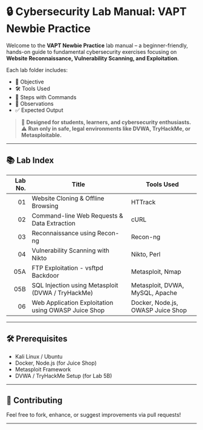 # 🔒 Cybersecurity Lab Manual: VAPT Newbie Practice

Welcome to the **VAPT Newbie Practice** lab manual – a beginner-friendly, hands-on guide to fundamental cybersecurity exercises focusing on **Website Reconnaissance, Vulnerability Scanning, and Exploitation**.

Each lab folder includes:

- 🎯 Objective
- 🛠 Tools Used
- 🔄 Steps with Commands
- 👀 Observations
- ✅ Expected Output

> 🧠 **Designed for students, learners, and cybersecurity enthusiasts.**
> ⚠️ **Run only in safe, legal environments like DVWA, TryHackMe, or Metasploitable.**

---

## 📚 Lab Index

| Lab No. | Title                                               | Tools Used                        |
| ------: | --------------------------------------------------- | --------------------------------- |
|      01 | Website Cloning & Offline Browsing                  | HTTrack                           |
|      02 | Command-line Web Requests & Data Extraction         | cURL                              |
|      03 | Reconnaissance using Recon-ng                       | Recon-ng                          |
|      04 | Vulnerability Scanning with Nikto                   | Nikto, Perl                       |
|     05A | FTP Exploitation - vsftpd Backdoor                  | Metasploit, Nmap                  |
|     05B | SQL Injection using Metasploit (DVWA / TryHackMe)   | Metasploit, DVWA, MySQL, Apache   |
|      06 | Web Application Exploitation using OWASP Juice Shop | Docker, Node.js, OWASP Juice Shop |

---

## 🛠 Prerequisites

- Kali Linux / Ubuntu
- Docker, Node.js (for Juice Shop)
- Metasploit Framework
- DVWA / TryHackMe Setup (for Lab 5B)

---

## 🤝 Contributing

Feel free to fork, enhance, or suggest improvements via pull requests!

---
